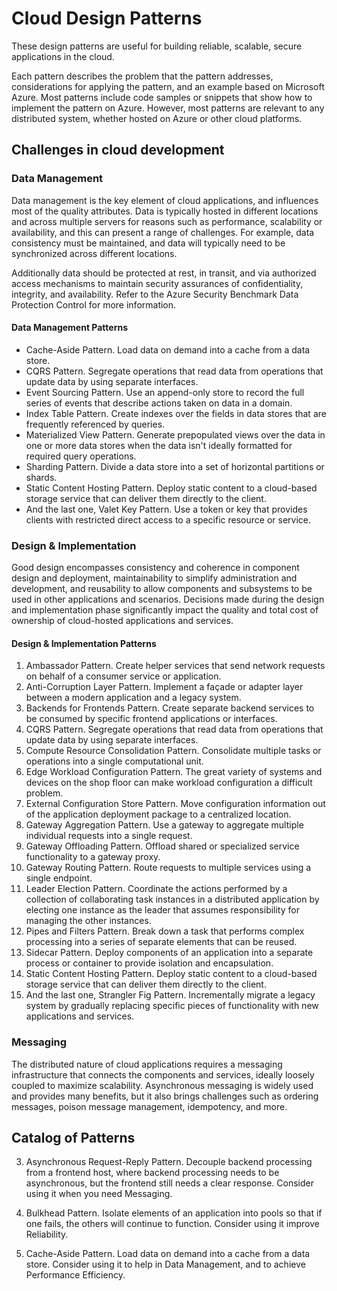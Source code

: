 # Cloud Design Patterns

These design patterns are useful for building reliable, scalable, secure applications in the cloud.

Each pattern describes the problem that the pattern addresses, considerations for applying the pattern, and an example based on Microsoft Azure. Most patterns include code samples or snippets that show how to implement the pattern on Azure. However, most patterns are relevant to any distributed system, whether hosted on Azure or other cloud platforms.

## Challenges in cloud development

### Data Management

Data management is the key element of cloud applications, and influences most of the quality attributes. Data is typically hosted in different locations and across multiple servers for reasons such as performance, scalability or availability, and this can present a range of challenges. For example, data consistency must be maintained, and data will typically need to be synchronized across different locations.

Additionally data should be protected at rest, in transit, and via authorized access mechanisms to maintain security assurances of confidentiality, integrity, and availability. Refer to the Azure Security Benchmark Data Protection Control for more information.

#### Data Management Patterns
- Cache-Aside Pattern.	Load data on demand into a cache from a data store.
- CQRS Pattern.	Segregate operations that read data from operations that update data by using separate interfaces.
- Event Sourcing Pattern.	Use an append-only store to record the full series of events that describe actions taken on data in a domain.
- Index Table Pattern.	Create indexes over the fields in data stores that are frequently referenced by queries.
- Materialized View Pattern.	Generate prepopulated views over the data in one or more data stores when the data isn't ideally formatted for required query operations.
- Sharding Pattern.	Divide a data store into a set of horizontal partitions or shards.
- Static Content Hosting Pattern.	Deploy static content to a cloud-based storage service that can deliver them directly to the client.
- And the last one, Valet Key Pattern.	Use a token or key that provides clients with restricted direct access to a specific resource or service.

### Design & Implementation

Good design encompasses consistency and coherence in component design and deployment, maintainability to simplify administration and development, and reusability to allow components and subsystems to be used in other applications and scenarios. Decisions made during the design and implementation phase significantly impact the quality and total cost of ownership of cloud-hosted applications and services.

#### Design & Implementation Patterns
1. Ambassador Pattern. Create helper services that send network requests on behalf of a consumer service or application.
2. Anti-Corruption Layer Pattern. 	Implement a façade or adapter layer between a modern application and a legacy system.
3. Backends for Frontends Pattern. Create separate backend services to be consumed by specific frontend applications or interfaces.
4. CQRS Pattern. Segregate operations that read data from operations that update data by using separate interfaces.
5. Compute Resource Consolidation	Pattern. Consolidate multiple tasks or operations into a single computational unit.
6. Edge Workload Configuration	Pattern. The great variety of systems and devices on the shop floor can make workload configuration a difficult problem.
7. External Configuration Store	Pattern. Move configuration information out of the application deployment package to a centralized location.
8. Gateway Aggregation	Pattern. Use a gateway to aggregate multiple individual requests into a single request.
9. Gateway Offloading Pattern. Offload shared or specialized service functionality to a gateway proxy.
10. Gateway Routing	Pattern. Route requests to multiple services using a single endpoint.
11. Leader Election	Pattern. Coordinate the actions performed by a collection of collaborating task instances in a distributed application by electing one instance as the leader that assumes responsibility for managing the other instances.
12. Pipes and Filters	Pattern. Break down a task that performs complex processing into a series of separate elements that can be reused.
13. Sidecar	Pattern. Deploy components of an application into a separate process or container to provide isolation and encapsulation.
14. Static Content Hosting	Pattern. Deploy static content to a cloud-based storage service that can deliver them directly to the client.
15. And the last one, Strangler Fig	Pattern. Incrementally migrate a legacy system by gradually replacing specific pieces of functionality with new applications and services.

### Messaging

The distributed nature of cloud applications requires a messaging infrastructure that connects the components and services, ideally loosely coupled to maximize scalability. Asynchronous messaging is widely used and provides many benefits, but it also brings challenges such as ordering messages, poison message management, idempotency, and more.

## Catalog of Patterns




3. Asynchronous Request-Reply Pattern. Decouple backend processing from a frontend host, where backend processing needs to be asynchronous, but the frontend still needs a clear response. Consider using it when you need Messaging.



5. Bulkhead Pattern. Isolate elements of an application into pools so that if one fails, the others will continue to function. Consider using it improve Reliability.

6. Cache-Aside Pattern. Load data on demand into a cache from a data store. Consider using it to help in Data Management, and to achieve Performance Efficiency.


